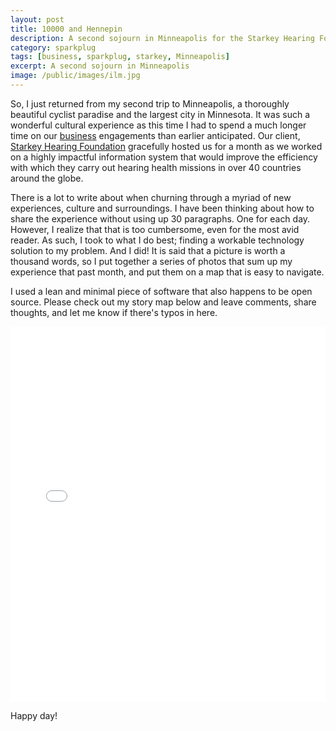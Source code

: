 ```yaml
---
layout: post
title: 10000 and Hennepin
description: A second sojourn in Minneapolis for the Starkey Hearing Foundation gala festivities.
category: sparkplug
tags: [business, sparkplug, starkey, Minneapolis]
excerpt: A second sojourn in Minneapolis
image: /public/images/ilm.jpg
---
```


So, I just returned from my second trip to Minneapolis, a thoroughly beautiful
cyclist paradise and the largest city in Minnesota. It was such a wonderful
cultural experience as this time I had to spend a much longer time on our [business](http://sparkpl.ug)
engagements than earlier anticipated. Our client, [Starkey Hearing Foundation](http://starkeyhearingfoundation.org/)
gracefully hosted us for a month as we worked on a highly impactful information system that would improve
the efficiency with which they carry out hearing health missions in over 40 countries around the globe.

There is a lot to write about when churning through a myriad of new experiences, culture and surroundings. I have been thinking about how to share the experience
without using up 30 paragraphs. One for each day. However, I realize that that is too cumbersome, even for the most avid reader. As such, I took to what I do best; finding
a workable technology solution to my problem. And I did! It is said that a picture is worth a thousand words, so I put together a series of photos that
sum up my experience that past month, and put them on a map that is easy to navigate.

I used a lean and minimal piece of software that also happens to be open source. Please check out my story map below and leave comments, share thoughts, and let me know if there's typos in here.

<iframe src="//s3.amazonaws.com/cdn.knightlab.com/libs/storymapjs/latest/embed/index.html?url=https://www.googledrive.com/host/0B3W4XN1sykVoWG45TDJUeUNSX0k/published.json" frameborder="0" width="100%" height="600"></iframe>

Happy day!
